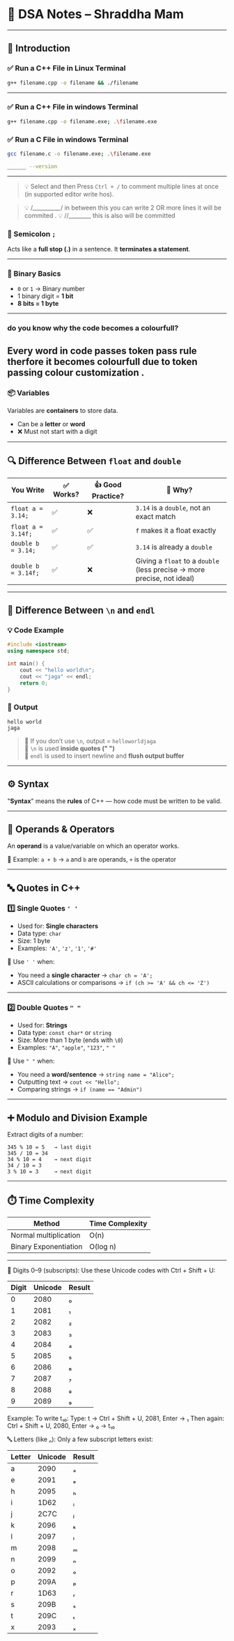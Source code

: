 # 📘 DSA Notes – Shraddha Mam

---

## 📌 Introduction

### ✅ Run a C++ File in Linux Terminal

```bash
g++ filename.cpp -o filename && ./filename
```

---
### ✅ Run a C++ File in windows Terminal
```bash
g++ filename.cpp -o filename.exe; .\filename.exe
```
### ✅ Run a C File in windows Terminal
```bash
gcc filename.c -o filename.exe; .\filename.exe
```
```bash
______ --version
```
---
> 💡 Select and then Press `Ctrl + /` to comment multiple lines at once (in supported editor write hos).

> 💡 /*__________*/ in between this you can write 2 OR more lines it will be commited .
> 💡 //________ this is also will be committed 

### 📍 Semicolon `;`

Acts like a **full stop (.)** in a sentence. It **terminates a statement**.

---

### 🔢 Binary Basics

- `0` or `1` → Binary number
- 1 binary digit = **1 bit**
- **8 bits = 1 byte**

---
### do you know why the code becomes a colourfull?
 Every word in code passes token pass rule therfore it becomes colourfull due to token passing colour customization .
 ---
### 📦 Variables

Variables are **containers** to store data.

- Can be a **letter** or **word**
- ❌ Must not start with a digit

---

## 🔍 Difference Between `float` and `double`

| You Write            | ✅ Works? | 👍 Good Practice? | 💬 Why?                                                                          |
|----------------------|----------|-------------------|----------------------------------------------------------------------------------|
| `float a = 3.14;`    | ✅        | ❌                 | `3.14` is a `double`, not an exact match                                         |
| `float a = 3.14f;`   | ✅        | ✅                 | `f` makes it a float exactly                                                     |
| `double b = 3.14;`   | ✅        | ✅                 | `3.14` is already a `double`                                                    |
| `double b = 3.14f;`  | ✅        | ❌                 | Giving a `float` to a `double` (less precise → more precise, not ideal)         |

---

## 🔄 Difference Between `\n` and `endl`

### 💡 Code Example

```cpp
#include <iostream>
using namespace std;

int main() {
    cout << "hello world\n";
    cout << "jaga" << endl;
    return 0;
}
```

### 🧠 Output

```
hello world
jaga
```

> 🔸 If you don’t use `\n`, output = `helloworldjaga`  
> 🔸 `\n` is used **inside quotes (" ")**  
> 🔸 `endl` is used to insert newline and **flush output buffer**

---

## ⚙️ Syntax

"**Syntax**" means the **rules** of C++ — how code must be written to be valid.

---

## 🧠 Operands & Operators

An **operand** is a value/variable on which an operator works.

🧾 Example: `a + b` → `a` and `b` are operands, `+` is the operator

---

## 🔤 Quotes in C++

### 1️⃣ Single Quotes `' '`

- Used for: **Single characters**
- Data type: `char`
- Size: 1 byte
- Examples: `'A'`, `'z'`, `'1'`, `'#'`

📌 Use `' '` when:
- You need a **single character** → `char ch = 'A';`
- ASCII calculations or comparisons → `if (ch >= 'A' && ch <= 'Z')`

---

### 2️⃣ Double Quotes `" "`

- Used for: **Strings**
- Data type: `const char*` or `string`
- Size: More than 1 byte (ends with `\0`)
- Examples: `"A"`, `"apple"`, `"123"`, `" "`

📌 Use `" "` when:
- You need a **word/sentence** → `string name = "Alice";`
- Outputting text → `cout << "Hello";`
- Comparing strings → `if (name == "Admin")`

---

## ➕ Modulo and Division Example

Extract digits of a number:

```
345 % 10 = 5   → last digit  
345 / 10 = 34  
34 % 10 = 4    → next digit  
34 / 10 = 3  
3 % 10 = 3     → next digit
```

---

## ⏱️ Time Complexity

| Method                | Time Complexity |
|-----------------------|-----------------|
| Normal multiplication | O(n)            |
| Binary Exponentiation | O(log n)        |

---

🔢 Digits 0–9 (subscripts):
Use these Unicode codes with Ctrl + Shift + U: 

| Digit | Unicode | Result |
| ----- | ------- | ------ |
| 0     | 2080    | ₀      |
| 1     | 2081    | ₁      |
| 2     | 2082    | ₂      |
| 3     | 2083    | ₃      |
| 4     | 2084    | ₄      |
| 5     | 2085    | ₅      |
| 6     | 2086    | ₆      |
| 7     | 2087    | ₇      |
| 8     | 2088    | ₈      |
| 9     | 2089    | ₉      |

Example:
To write t₁₀:
Type: t → Ctrl + Shift + U, 2081, Enter → ₁
Then again: Ctrl + Shift + U, 2080, Enter → ₀
→ t₁₀

🔤 Letters (like ₙ):
Only a few subscript letters exist:

| Letter | Unicode | Result |
| ------ | ------- | ------ |
| a      | 2090    | ₐ      |
| e      | 2091    | ₑ      |
| h      | 2095    | ₕ      |
| i      | 1D62    | ᵢ      |
| j      | 2C7C    | ⱼ      |
| k      | 2096    | ₖ      |
| l      | 2097    | ₗ      |
| m      | 2098    | ₘ      |
| n      | 2099    | ₙ      |
| o      | 2092    | ₒ      |
| p      | 209A    | ₚ      |
| r      | 1D63    | ᵣ      |
| s      | 209B    | ₛ      |
| t      | 209C    | ₜ      |
| x      | 2093    | ₓ      |
